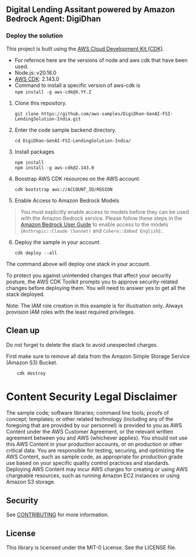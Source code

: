 ## Digital Lending Assitant powered by Amazon Bedrock Agent: DigiDhan


### Deploy the solution
This project is built using the [AWS Cloud Development Kit (CDK)](https://aws.amazon.com/cdk/). 
- For refernce here are the versions of node and aws cdk that have been used.
- Node.js: v20.16.0
- [AWS CDK](https://github.com/aws/aws-cdk/releases/tag/v2.143.0): 2.143.0
- Command to install a specific version of aws-cdk is  
    ```npm install -g aws-cdk@X.YY.Z```

1. Clone this repository.
    ```shell
    git clone https://github.com/aws-samples/DigiDhan-GenAI-FSI-LendingSolution-India.git
    ```

2. Enter the code sample backend directory.
    ```shell
    cd DigiDhan-GenAI-FSI-LendingSolution-India/
    ```

3. Install packages
   ```shell
   npm install
   npm install -g aws-cdk@2.143.0
   ```

4. Boostrap AWS CDK resources on the AWS account. 
    ```shell
    cdk bootstrap aws://ACCOUNT_ID/REGION
    ```

5. Enable Access to Amazon Bedrock Models
> You must explicitly enable access to models before they can be used with the Amazon Bedrock service. Please follow these steps in the [Amazon Bedrock User Guide](https://docs.aws.amazon.com/bedrock/latest/userguide/model-access.html) to enable access to the models (```Anthropic::Claude (Sonnet)``` and ```Cohere::Embed English```):.

6. Deploy the sample in your account. 
    ```shell
    cdk deploy --all
    ```
The command above will deploy one stack in your account.

To protect you against unintended changes that affect your security posture, the AWS CDK Toolkit prompts you to approve security-related changes before deploying them. You will need to answer yes to get all the stack deployed.

Note: The IAM role creation in this example is for illustration only. Always provision IAM roles with the least required privileges.

## Clean up

Do not forget to delete the stack to avoid unexpected charges.

First make sure to remove all data from the Amazon Simple Storage Service (Amazon S3) Bucket.

```shell
    cdk destroy
```
# Content Security Legal Disclaimer
The sample code; software libraries; command line tools; proofs of concept; templates; or other related technology (including any of the foregoing that are provided by our personnel) is provided to you as AWS Content under the AWS Customer Agreement, or the relevant written agreement between you and AWS (whichever applies). You should not use this AWS Content in your production accounts, or on production or other critical data. You are responsible for testing, securing, and optimizing the AWS Content, such as sample code, as appropriate for production grade use based on your specific quality control practices and standards. Deploying AWS Content may incur AWS charges for creating or using AWS chargeable resources, such as running Amazon EC2 instances or using Amazon S3 storage.

## Security

See [CONTRIBUTING](CONTRIBUTING.md#security-issue-notifications) for more information.

## License

This library is licensed under the MIT-0 License. See the LICENSE file.

